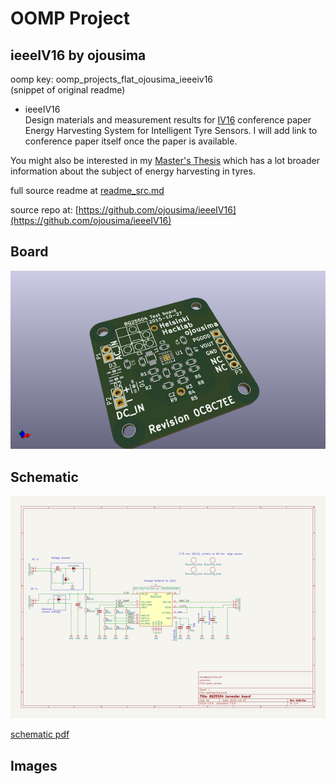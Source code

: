 # OOMP Project  
## ieeeIV16  by ojousima  
  
oomp key: oomp_projects_flat_ojousima_ieeeiv16  
(snippet of original readme)  
  
- ieeeIV16  
Design materials and measurement results for [IV16](http://iv2016.org/) conference paper Energy Harvesting System for Intelligent Tyre Sensors. I will add link to conference paper itself once the paper is available.  
  
You might also be interested in my [Master's Thesis](https://github.com/ojousima/thesis) which has a lot broader information about the subject of energy harvesting in tyres.  
  
  
  
  full source readme at [readme_src.md](readme_src.md)  
  
source repo at: [https://github.com/ojousima/ieeeIV16](https://github.com/ojousima/ieeeIV16)  
## Board  
  
[![working_3d.png](working_3d_600.png)](working_3d.png)  
## Schematic  
  
[![working_schematic.png](working_schematic_600.png)](working_schematic.png)  
  
[schematic pdf](working_schematic.pdf)  
## Images  
